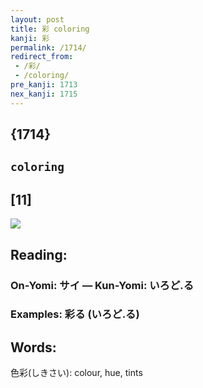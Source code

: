 ```yaml
---
layout: post
title: 彩 coloring
kanji: 彩
permalink: /1714/
redirect_from:
 - /彩/
 - /coloring/
pre_kanji: 1713
nex_kanji: 1715
---
```


## {1714}

## `coloring`

## [11]

<div class="stroke"><img src="E5BDA9.png" /></div>

## Reading:

### On-Yomi: サイ &mdash; Kun-Yomi: いろど.る

### Examples: 彩る (いろど.る)

## Words:

色彩(しきさい): colour, hue, tints
